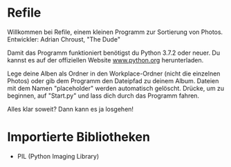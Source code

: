 # Refile
Willkommen bei Refile, einem kleinen Programm zur Sortierung von Photos.
Entwickler: Adrian Chroust, "The Dude"

Damit das Programm funktioniert benötigst du Python 3.7.2 oder neuer.
Du kannst es auf der offiziellen Website www.python.org herunterladen.

Lege deine Alben als Ordner in den Workplace-Ordner (nicht die einzelnen Photos) oder gib dem Programm den Dateipfad zu deinem Album.
Dateien mit dem Namen "placeholder" werden automatisch gelöscht.
Drücke, um zu beginnen, auf "Start.py" und lass dich durch das Programm fahren.

Alles klar soweit?
Dann kann es ja losgehen!

# Importierte Bibliotheken
- PIL (Python Imaging Library)